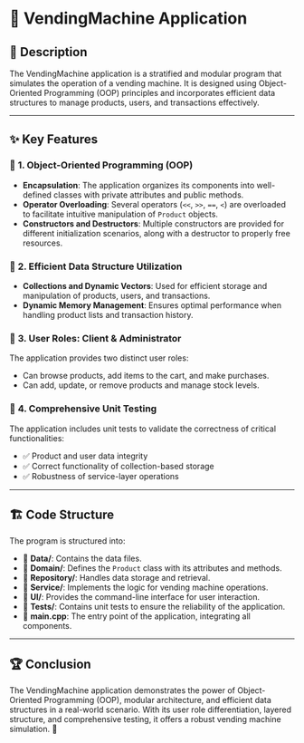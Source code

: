 # 🏪 VendingMachine Application

## 📖 Description
The VendingMachine application is a stratified and modular program that simulates the operation of a vending machine. It is designed using Object-Oriented Programming (OOP) principles and incorporates efficient data structures to manage products, users, and transactions effectively.

---

## ✨ Key Features
### 🔹 **1. Object-Oriented Programming (OOP)**
- **Encapsulation**: The application organizes its components into well-defined classes with private attributes and public methods.
- **Operator Overloading**: Several operators (`<<`, `>>`, `==`, `<`) are overloaded to facilitate intuitive manipulation of `Product` objects.
- **Constructors and Destructors**: Multiple constructors are provided for different initialization scenarios, along with a destructor to properly free resources.

### 🔹 **2. Efficient Data Structure Utilization**
-  **Collections and Dynamic Vectors**: Used for efficient storage and manipulation of products, users, and transactions.
-  **Dynamic Memory Management**: Ensures optimal performance when handling product lists and transaction history.

### 🔹 **3. User Roles: Client & Administrator**
The application provides two distinct user roles:
- Can browse products, add items to the cart, and make purchases.  
- Can add, update, or remove products and manage stock levels.

### 🔹 **4. Comprehensive Unit Testing**
The application includes unit tests to validate the correctness of critical functionalities:
- ✅ Product and user data integrity
- ✅ Correct functionality of collection-based storage
- ✅ Robustness of service-layer operations

---

## 🏗️ Code Structure
The program is structured into:
- 📂 **Data/**: Contains the data files.
- 📂 **Domain/**: Defines the `Product` class with its attributes and methods.
- 📂 **Repository/**: Handles data storage and retrieval.
- 📂 **Service/**: Implements the logic for vending machine operations.
- 📂 **UI/**: Provides the command-line interface for user interaction.
- 📂 **Tests/**: Contains unit tests to ensure the reliability of the application.
- 📂 **main.cpp**: The entry point of the application, integrating all components.

---

## 🏆 Conclusion
The VendingMachine application demonstrates the power of Object-Oriented Programming (OOP), modular architecture, and efficient data structures in a real-world scenario. With its user role differentiation, layered structure, and comprehensive testing, it offers a robust vending machine simulation. 🚀 
